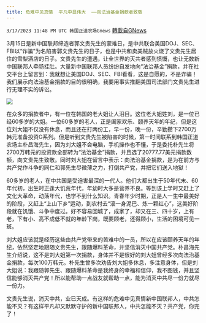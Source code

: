 ```yaml
---
title: 危难中见真情  平凡中显伟大  ——向法治基金捐款者致敬
---
```

`3/17/2023 11:48 PM UTC 韩国正道农场Gnews` [轉載自GNews](https://gnews.org/articles/1023939)

3月15日是新中国联邦缔造者郭文贵先生的蒙难日，是中共联合美国DOJ、SEC、FBI以“诈骗”为名陷害郭文贵先生的日子，也是中共和卖美贼放火烧了文贵先生居住的雪梨酒店的日子。文贵先生的遭遇，让全世界的灭共者感到愤慨，也让无数新中国联邦人牵肠挂肚。大量新中国联邦人员纷纷自发地向“法治基金”捐款，并在社交平台上留言到：我就想让美国DOJ、SEC、FBI看看，这是自愿的，不是诈骗！我们展示向法治基金捐款的目的很明确，我要用事实推翻美国司法部门文贵先生进行无理不实的诉讼。

![](https://i.imgur.com/hptaXHM.jpg)

在众多的捐款者中，有一位在韩国的老大姐让人泪目。这位老大姐姓刘，是一位已经60多岁的大姐。一位60多岁的老人，正是阖家欢乐、颐养天年的年纪，但是这位刘大姐不仅没有休息，而且还在打两份工，早一份，晚一份，辛勤攒下2700万韩元准备投资G系列。但是听到文贵先生被陷害的时候，第一时间联系到韩国正道农场主朴昌海先生，因为刘大姐不会电脑，手机操作也不懂，于是委托朴先生将2700万韩元的投资款全部转为“法治基金”捐款，并且选了20777.77美元捐款数额，向文贵先生致敬。同时刘大姐在留言中表示：向法治基金捐款，是为在前方与共产党作斗争的同仁和郭先生尽微薄之力，打倒共产党，并把它们送入地狱！

60多岁的老人，在中共国是受迫害最深的一代人。他们大都出生于50年代末、60年代初，出生时正逢大饥荒年代，年幼时大多是营养不良。等到该上学时又赶上了文化大革命，动荡年代，也学不到什么知识。青春年少时期，正是人一生中最美好的阶段，又赶上“上山下乡”运动，到农村去“滚一身泥巴、炼一颗红心”，这美好阶段就在饥饿、斗争中度过。好不容易回城了，成家了，却又在三、四十岁，上有老，下有小、高不成低不就的年龄下岗，既要顾老，还得顾小，生活的困境可见一斑。

刘大姐应该就是经历这些由共产党带来的苦难中的一员，所以在应该颐养天年的年纪，依然坚定地跟随文贵先生，跟随爆料革命，并坚信消灭中国共产党。朴昌海先生介绍说，这不是刘大姐第一次捐款，身体并不是很好的刘大姐曾经多次向法治基金捐款，每次100万韩元。朴先生曾多次劝告刘大姐多休息，多注意身体，但是刘大姐说：我跟随郭先生、跟随爆料革命是我终身的幸福和信仰，我不图钱，并且坚信能够消灭共产党！所以能帮助一点战友就帮助一点，能为消灭中共尽一份力就尽一份力。

文贵先生说，消灭中共，业已天成。有这样的危难中见真情新中国联邦人，中共怎能不灭？有这样平凡却又默默守护的新中国联邦人，中共怎能不灭？共产党，你完了！
